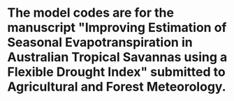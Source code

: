 # The model codes are for the manuscript "Improving Estimation of Seasonal Evapotranspiration in Australian Tropical Savannas using a Flexible Drought Index" submitted to Agricultural and Forest Meteorology. 
